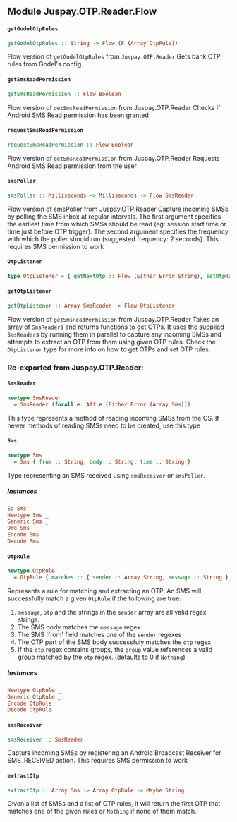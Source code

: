 ## Module Juspay.OTP.Reader.Flow

#### `getGodelOtpRules`

``` purescript
getGodelOtpRules :: String -> Flow (F (Array OtpRule))
```

Flow version of `getGodelOtpRules` from `Juspay.OTP.Reader`
Gets bank OTP rules from Godel's config.

#### `getSmsReadPermission`

``` purescript
getSmsReadPermission :: Flow Boolean
```

Flow version of `getSmsReadPermission` from Juspay.OTP.Reader
Checks if Android SMS Read permission has been granted

#### `requestSmsReadPermission`

``` purescript
requestSmsReadPermission :: Flow Boolean
```

Flow version of `getSmsReadPermission` from Juspay.OTP.Reader
Requests Android SMS Read permission from the user

#### `smsPoller`

``` purescript
smsPoller :: Milliseconds -> Milliseconds -> Flow SmsReader
```

Flow version of smsPoller from Juspay.OTP.Reader
Capture incoming SMSs by polling the SMS inbox at regular intervals. The
first argument specifies the earliest time from which SMSs should be read
(eg: session start time or time just before OTP trigger). The second
argument specifies the frequency with which the poller should run (suggested
frequency: 2 seconds). This requires SMS permission to work

#### `OtpListener`

``` purescript
type OtpListener = { getNextOtp :: Flow (Either Error String), setOtpRules :: Array OtpRule -> Flow Unit }
```

#### `getOtpListener`

``` purescript
getOtpListener :: Array SmsReader -> Flow OtpListener
```

Flow version of `getSmsReadPermission` from Juspay.OTP.Reader
Takes an array of `SmsReader`s and returns functions to get OTPs. It uses the
supplied `SmsReader`s  by running them in parallel to capture any incoming
SMSs and attempts to extract an OTP from them using given OTP rules. Check
the `OtpListener` type for more info on how to get OTPs and set OTP rules.


### Re-exported from Juspay.OTP.Reader:

#### `SmsReader`

``` purescript
newtype SmsReader
  = SmsReader (forall e. Aff e (Either Error (Array Sms)))
```

This type represents a method of reading incoming SMSs from the OS. If newer
methods of reading SMSs need to be created, use this type

#### `Sms`

``` purescript
newtype Sms
  = Sms { from :: String, body :: String, time :: String }
```

Type representing an SMS received using `smsReceiver` or `smsPoller`.

##### Instances
``` purescript
Eq Sms
Newtype Sms _
Generic Sms _
Ord Sms
Encode Sms
Decode Sms
```

#### `OtpRule`

``` purescript
newtype OtpRule
  = OtpRule { matches :: { sender :: Array String, message :: String }, otp :: String, group :: Maybe Int }
```

Represents a rule for matching and extracting an OTP. An SMS will
successfully match a given `OtpRule` if the following are true:
 1. `message`, `otp` and the strings in the `sender` array are all
   valid regex strings.
 2. The SMS body matches the `message` regex
 3. The SMS 'from' field matches one of the `sender` regexes
 4. The OTP part of the SMS body successfuly matches the `otp` regex
 5. If the `otp` regex contains groups, the `group` value references
   a valid group matched by the `otp` regex. (defaults to 0 if `Nothing`)

##### Instances
``` purescript
Newtype OtpRule _
Generic OtpRule _
Encode OtpRule
Decode OtpRule
```

#### `smsReceiver`

``` purescript
smsReceiver :: SmsReader
```

Capture incoming SMSs by registering an Android Broadcast Receiver for
SMS_RECEIVED action. This requires SMS permission to work

#### `extractOtp`

``` purescript
extractOtp :: Array Sms -> Array OtpRule -> Maybe String
```

Given a list of SMSs and a list of OTP rules, it will return the first OTP
that matches one of the given rules or `Nothing` if none of them match.

